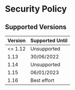 # Security Policy

## Supported Versions

| Version | Supported Until |
| ------- | --------------- |
| <= 1.12 | Unsupported     |
| 1.13    | 30/06/2022      |
| 1.14    | Unsupported     |
| 1.15    | 06/01/2023      |
| 1.16    | Best effort     |
